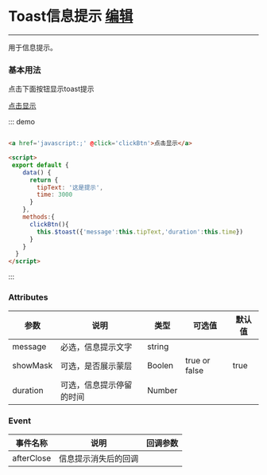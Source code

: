<script>
 export default {
    data() {
      return {
        tipText: '这是提示',
        time: 3000
      }
    },
    methods:{
      clickBtn(){
        this.$toast({'message':this.tipText,'duration':this.time})
      }
    }
  }
</script>
# Toast信息提示  <a href='#/update?name=toast'>编辑</a>
----
用于信息提示。

### 基本用法
点击下面按钮显示toast提示
<div class='dome-alert demo-block'>
	<a href='javascript:;' @click='clickBtn'>点击显示</a>
</div>

::: demo
```html

<a href='javascript:;' @click='clickBtn'>点击显示</a>

<script>
 export default {
    data() {
      return {
        tipText: '这是提示',
        time: 3000
      }
    },
    methods:{
      clickBtn(){
        this.$toast({'message':this.tipText,'duration':this.time})
      }
    }
  }
</script>

```
:::

### Attributes
| 参数            |                说明                                 |     类型      |       可选值         | 默认值   |
|---------- |------------------------------------  |---------- |--------------------  |--------  |
|message       |        必选，信息提示文字                   |  string   |        |         |
|showMask      |        可选，是否展示蒙层                    |  Boolen   |        true or false           |    true    |
|duration     |            可选，信息提示停留的时间                | Number    |                 |      |

### Event
| 事件名称      |          说明          | 回调参数   |
|-------------- |------------------------|----------  |
| afterClose       |         信息提示消失后的回调        |       |